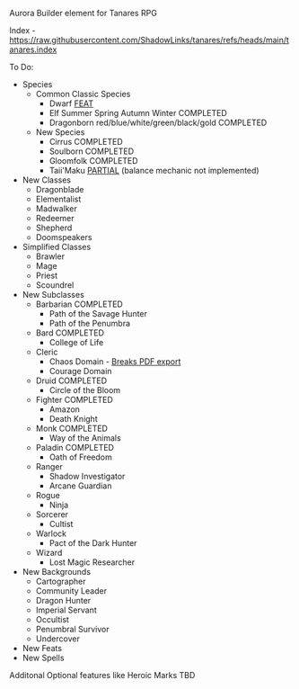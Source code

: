 Aurora Builder element for Tanares RPG

Index -  https://raw.githubusercontent.com/ShadowLinks/tanares/refs/heads/main/tanares.index

To Do:
- Species
    - Common Classic Species
        - Dwarf [FEAT](https://github.com/ShadowLinks/tanares/issues/1)
        - Elf Summer Spring Autumn Winter COMPLETED
        - Dragonborn red/blue/white/green/black/gold COMPLETED
    - New Species
        - Cirrus COMPLETED
        - Soulborn COMPLETED
        - Gloomfolk COMPLETED
        - Taii'Maku [PARTIAL](https://github.com/ShadowLinks/tanares/issues/2) (balance mechanic not implemented)
- New Classes
    - Dragonblade
    - Elementalist
    - Madwalker
    - Redeemer
    - Shepherd
    - Doomspeakers
- Simplified Classes
    - Brawler
    - Mage
    - Priest
    - Scoundrel
- New Subclasses
    - Barbarian COMPLETED
        - Path of the Savage Hunter
        - Path of the Penumbra
    - Bard COMPLETED
        - College of Life
    - Cleric
        - Chaos Domain - [Breaks PDF export](https://github.com/ShadowLinks/tanares/issues/3)
        - Courage Domain
    - Druid COMPLETED
        - Circle of the Bloom
    - Fighter COMPLETED
        - Amazon
        - Death Knight
    - Monk COMPLETED
        - Way of the Animals
    - Paladin COMPLETED
        - Oath of Freedom
    - Ranger
        - Shadow Investigator
        - Arcane Guardian
    - Rogue
        - Ninja
    - Sorcerer
        - Cultist
    - Warlock
        - Pact of the Dark Hunter
    - Wizard
        - Lost Magic Researcher
- New Backgrounds
    - Cartographer
    - Community Leader
    - Dragon Hunter
    - Imperial Servant
    - Occultist
    - Penumbral Survivor
    - Undercover
- New Feats
- New Spells

Additonal Optional features like Heroic Marks TBD
